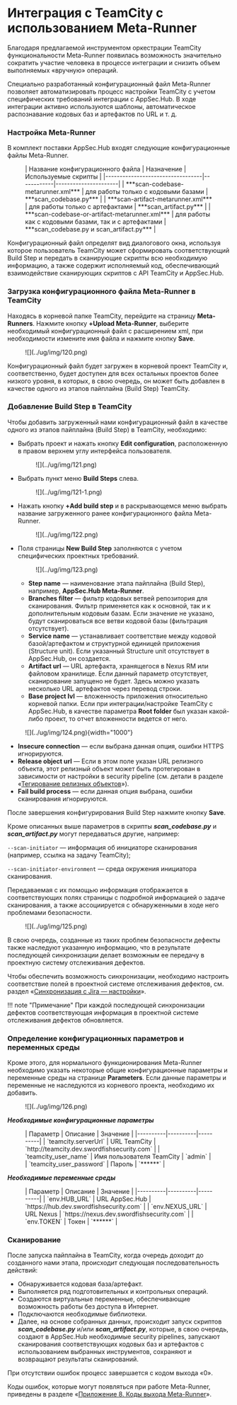 # Интеграция с TeamCity с использованием Meta-Runner

Благодаря предлагаемой инструментом оркестрации TeamCity функциональности Meta-Runner появилась возможность значительно сократить участие человека в процессе интеграции и снизить объем выполняемых «вручную» операций.

Специально разработанный конфигурационный файл Meta-Runner позволяет автоматизировать процесс настройки TeamCity с учетом специфических требований интеграции с AppSec.Hub. В ходе интеграции активно используются шаблоны, автоматическое распознавание кодовых баз и артефактов по URL и т. д.

### Настройка Meta-Runner

В комплект поставки AppSec.Hub входят следующие конфигурационные файлы Meta-Runner.

<figure markdown>
| Название конфигурационного файла | Назначение | Используемые скрипты |
|----------------------------------|------------|----------------------|
| ***scan-codebase-metarunner.xml*** | для работы только с кодовыми базами | ***scan_codebase.py*** |
| ***scan-artifact-metarunner.xml*** | для работы только с артефактами | ***scan_artifact.py*** |
| ***scan-codebase-or-artifact-metarunner.xml*** | для работы как с кодовыми базами, так и с артефактами | ***scan_codebase.py и scan_artifact.py*** |
</figure>

Конфигурационный файл определят вид диалогового окна, используя которое пользователь TeamCity может сформировать соответствующий Build Step и передать в сканирующие скрипты всю необходимую информацию, а также содержит исполняемый код, обеспечивающий взаимодействие сканирующих скриптов с API TeamCity и AppSec.Hub.

### Загрузка конфигурационного файла Meta-Runner в TeamCity

Находясь в корневой папке TeamCity, перейдите на страницу **Meta-Runners**. Нажмите кнопку **+Upload Meta-Runner**, выберите необходимый конфигурационный файл с расширением xml, при необходимости измените имя файла и нажмите кнопку **Save**.

<figure markdown>![](../ug/img/120.png)</figure>

Конфигурационный файл будет загружен в корневой проект TeamCity и, соответственно, будет доступен для всех остальных проектов более низкого уровня, в которых, в свою очередь, он может быть добавлен в качестве одного из этапов пайплайна (Build Step) TeamCity.

### Добавление Build Step в TeamCity

Чтобы добавить загруженный нами конфигурационный файл в качестве одного из этапов пайплайна (Build Step) в TeamCity, необходимо:

* Выбрать проект и нажать кнопку **Edit configuration**, расположенную в правом верхнем углу интерфейса пользователя.

    <figure markdown>![](../ug/img/121.png)</figure>

* Выбрать пункт меню **Build Steps** слева.

    <figure markdown>![](../ug/img/121-1.png)</figure>

* Нажать кнопку **+Add build step** и в раскрывающемся меню выбрать название загруженного ранее конфигурационного файла Meta-Runner.

    <figure markdown>![](../ug/img/122.png)</figure>

* Поля страницы **New Build Step** заполняются с учетом специфических проектных требований.

    <figure markdown>![](../ug/img/123.png)</figure>

    * **Step name** — наименование этапа пайплайна (Build Step), например, **AppSec.Hub Meta-Runner**.
    * **Branches filter** — фильтр кодовых ветвей репозитория для сканирования. Фильтр применяется как к основной, так и к дополнительным кодовым базам. Если значение не указано, будут сканироваться все ветви кодовой базы (фильтрация отсутствует).
    * **Service name** — устанавливает соответствие между кодовой базой/артефактом и структурной единицей приложения (Structure unit). Если указанный Structure unit отсутствует в AppSec.Hub, он создается.
    * **Artifact url** — URL артефакта, хранящегося в Nexus RM или файловом хранилище. Если данный параметр отсутствует, сканирование запущено не будет. Здесь можно указать несколько URL артефактов через перевод строки.
    * **Base project lvl** — вложенность приложения относительно корневой папки. Если при интеграции/настройке TeamCity c AppSec.Hub, в качестве параметра **Root folder** был указан какой-либо проект, то отчет вложенности ведется от него.

<figure markdown>![](../ug/img/124.png){width="1000"}</figure>

* **Insecure connection** — если выбрана данная опция, ошибки HTTPS игнорируются.
* **Release object url** — Если в этом поле указан URL релизного объекта, этот релизный объект может быть протегирован в зависимости от настройки в security pipeline (см. детали в разделе «[Тегирование релизных объектов](../ug/release%20objects.md#_4)»).
* **Fail build process** — если данная опция выбрана, ошибки сканирования игнорируются.

После завершения конфигурирования Build Step нажмите кнопку **Save**.

Кроме описанных выше параметров в скрипты ***scan_codebase.py*** и ***scan_artifact.py*** могут передаваться другие, например:

`--scan-initiator` — информация об инициаторе сканирования (например, ссылка на задачу TeamCity);

`--scan-initiator-environment` — среда окружения инициатора сканирования.

Передаваемая с их помощью информация отображается в соответствующих полях страницы с подробной информацией о задаче сканирования, а также ассоциируется с обнаруженными в ходе него проблемами безопасности.

<figure markdown>![](../ug/img/125.png)</figure>

В свою очередь, созданные из таких проблем безопасности дефекты также наследуют указанную информацию, что в результате последующей синхронизации делает возможным ее передачу в проектную систему отслеживания дефектов.

Чтобы обеспечить возможность синхронизации, необходимо настроить соответствие полей в проектной системе отслеживания дефектов, см. раздел «[Синхронизация с Jira — настройки](../ug/setting%20of%20synchronisation%20with%20Jira.md)».

!!! note "Примечание"
    При каждой последующей синхронизации дефектов соответствующая информация в проектной системе отслеживания дефектов обновляется.

### Определение конфигурационных параметров и переменных среды

Кроме этого, для нормального функционирования Meta-Runner необходимо указать некоторые общие конфигурационные параметры и переменные среды на странице **Parameters**. Если данные параметры и переменные не наследуются из корневого проекта, необходимо их добавить.

<figure markdown>![](../ug/img/126.png)</figure>

***Необходимые конфигурационные параметры***

<figure markdown>
| Параметр | Описание | Значение |
|----------|----------|----------|
| `teamcity.serverUrl` | URL TeamCity | `http://teamcity.dev.swordfishsecurity.com` |
| `teamcity_user_name` | Имя пользователя TeamCity | `admin` |
| `teamcity_user_password` | Пароль | `******` |
</figure>

***Необходимые переменные среды***

<figure markdown>
| Параметр | Описание | Значение |
|----------|----------|----------|
| `env.HUB_URL` | URL AppSec.Hub | `https://hub.dev.swordfishsecurity.com` |
| `env.NEXUS_URL` | URL Nexus | `https://nexus.dev.swordfishsecurity.com` |
| `env.TOKEN` | Токен | `******` |
</figure>

### Сканирование

После запуска пайплайна в TeamCity, когда очередь доходит до созданного нами этапа, происходит следующая последовательность действий:

* Обнаруживается кодовая база/артефакт.
* Выполняется ряд подготовительных и контрольных операций.
* Создаются виртуальные переменные, обеспечивающие возможность работы без доступа в Интернет.
* Подключаются необходимые библиотеки.
* Далее, на основе собранных данных, происходит запуск скриптов ***scan_codebase.py*** и/или ***scan_artifact.py***, которые, в свою очередь, создают в AppSec.Hub необходимые security pipelines, запускают сканирования соответствующих кодовых баз и артефактов с использованием выбранных инструментов, сохраняют и возвращают результаты сканирований.

При отсутствии ошибок процесс завершается с кодом выхода «0».

Коды ошибок, которые могут появляться при работе Meta-Runner, приведены в разделе «[Приложение 8. Коды выхода Meta-Runner](../ug/appendix%204.md)».